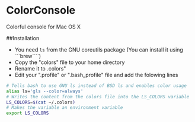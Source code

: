 ColorConsole
============

Colorful console for Mac OS X

##Installation
- You need ```ls``` from the GNU coreutils package (You can install it using ```brew````)
- Copy the "colors" file to your home directory
- Rename it to .colors"
- Edit your ".profile" or ".bash_profile" file and add the folowing lines

```bash
# Tells bash to use GNU ls instead of BSD ls and enables color usage 
alias ls='gls --color=always'
# Writes the content from the colors file into the LS_COLORS variable
LS_COLORS=$(cat ~/.colors)
# Makes the variable an environment variable
export LS_COLORS

```